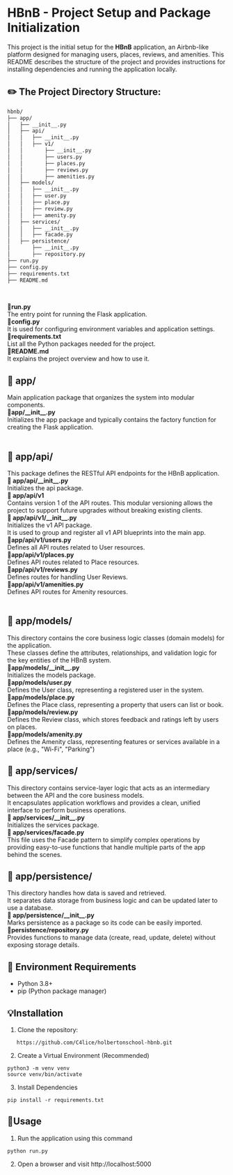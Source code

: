# HBnB - Project Setup and Package Initialization
This project is the initial setup for the **HBnB** application, an Airbnb-like platform designed for managing users, places, reviews, and amenities. This README describes the structure of the project and provides instructions for installing dependencies and running the application locally.

## :pencil2: The Project Directory Structure:<br>
```txt
hbnb/
├── app/
│   ├── __init__.py
│   ├── api/
│   │   ├── __init__.py
│   │   ├── v1/
│   │       ├── __init__.py
│   │       ├── users.py
│   │       ├── places.py
│   │       ├── reviews.py
│   │       ├── amenities.py
│   ├── models/
│   │   ├── __init__.py
│   │   ├── user.py
│   │   ├── place.py
│   │   ├── review.py
│   │   ├── amenity.py
│   ├── services/
│   │   ├── __init__.py
│   │   ├── facade.py
│   ├── persistence/
│       ├── __init__.py
│       ├── repository.py
├── run.py
├── config.py
├── requirements.txt
├── README.md
```
<br>

**:red_circle:run.py**<br>
The entry point for running the Flask application.<br>
**:red_circle:config.py**<br>
It is used for configuring environment variables and application settings.<br>
**:red_circle:requirements.txt**<br>
List all the Python packages needed for the project.<br>
**:red_circle:README.md**<br>
It explains the project overview and how to use it.<br>


## :file_folder: app/ 

Main application package that organizes the system into modular components.<br>
**:small_orange_diamond:app/\_\_init\_\_.py<br>**
Initializes the app package and typically contains the factory function for creating the Flask application.<br>
<br>

## :file_folder: app/api/ 
This package defines the RESTful API endpoints for the HBnB application.<br>
**:small_orange_diamond: app/api/\_\_init\_\_.py<br>**
Initializes the api package.<br>
 **:small_blue_diamond: app/api/v1<br>**
Contains version 1 of the API routes. This modular versioning allows the project to support future upgrades without breaking existing clients.<br>
**:small_blue_diamond: app/api/v1/\_\_init\_\_.py<br>**
 Initializes the v1 API package. <br>
 It is used to group and register all v1 API blueprints into the main app.
<br>
**:small_blue_diamond:app/api/v1/users.py<br>**
Defines all API routes related to User resources.<br>
**:small_blue_diamond:app/api/v1/places.py<br>**
Defines API routes related to Place resources.<br>
**:small_blue_diamond:app/api/v1/reviews.py<br>**
Defines routes for handling User Reviews.<br>
**:small_blue_diamond:app/api/v1/amenities.py<br>**
Defines API routes for Amenity resources.<br>
<br>
## :file_folder: app/models/
This directory contains the core business logic classes (domain models) for the application. <br>These classes define the attributes, relationships, and validation logic for the key entities of the HBnB system.<br>
 **:small_orange_diamond:app/models/\_\_init\_\_.py<br>**
 Initializes the models package.<br>
  **:small_orange_diamond:app/models/user.py<br>**
  Defines the User class, representing a registered user in the system.<br>
  **:small_orange_diamond:app/models/place.py<br>**
  Defines the Place class, representing a property that users can list or book.<br>
   **:small_orange_diamond:app/models/review.py<br>**
   Defines the Review class, which stores feedback and ratings left by users on places.<br>
   **:small_orange_diamond:app/models/amenity.py<br>**
   Defines the Amenity class, representing features or services available in a place (e.g., "Wi-Fi", "Parking")<br>
## :file_folder: app/services/
This directory contains service-layer logic that acts as an intermediary between the API and the core business models.<br> It encapsulates application workflows and provides a clean, unified interface to perform business operations.<br>
 **:small_orange_diamond: app/services/\_\_init\_\_.py<br>**
 Initializes the services package.<br>
  **:small_orange_diamond: app/services/facade.py<br>**
 This file uses the Facade pattern to simplify complex operations by providing easy-to-use functions that handle multiple parts of the app behind the scenes.<br>
 ## :file_folder: app/persistence/
 This directory handles how data is saved and retrieved. <br>It separates data storage from business logic and can be updated later to use a database.<br>
 **:small_orange_diamond: app/persistence/\_\_init\_\_.py<br>**
 Marks persistence as a package so its code can be easily imported.
<br>
 **:small_orange_diamond:persistence/repository.py**
<br>
Provides functions to manage data (create, read, update, delete) without exposing storage details.<br>


## :key: Environment Requirements

 - Python 3.8+<br>
 - pip (Python package manager)<br>

## :bulb:Installation

 1. Clone the repository:<br>
 ``` 
    https://github.com/C4lice/holbertonschool-hbnb.git 
 ``` 

 2. Create a Virtual Environment (Recommended) <br>
```  
python3 -m venv venv  
source venv/bin/activate  
``` 
 3. Install Dependencies<br>
  ```
pip install -r requirements.txt
```

## :mag_right:Usage

 1. Run the application using this command<br>

 ```
 python run.py
 ```

 2. Open a browser and visit http://localhost:5000

